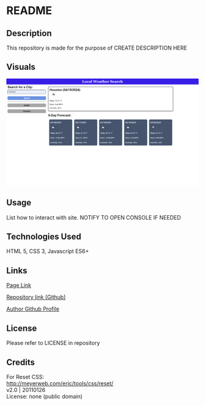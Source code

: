# README

## Description

This repository is made for the purpose of CREATE DESCRIPTION HERE

## Visuals

![Screenshot of Completed Site](./assets/images/preview.png)

## Usage

List how to interact with site.  NOTIFY TO OPEN CONSOLE IF NEEDED

## Technologies Used

HTML 5, CSS 3, Javascript ES6+

## Links

[Page Link]()

[Repository link (Github)]()

[Author Github Profile](https://github.com/jtschams)

## License

Please refer to LICENSE in repository

## Credits

For Reset CSS: \
http://meyerweb.com/eric/tools/css/reset/ \
v2.0 | 20110126 \
License: none (public domain)
